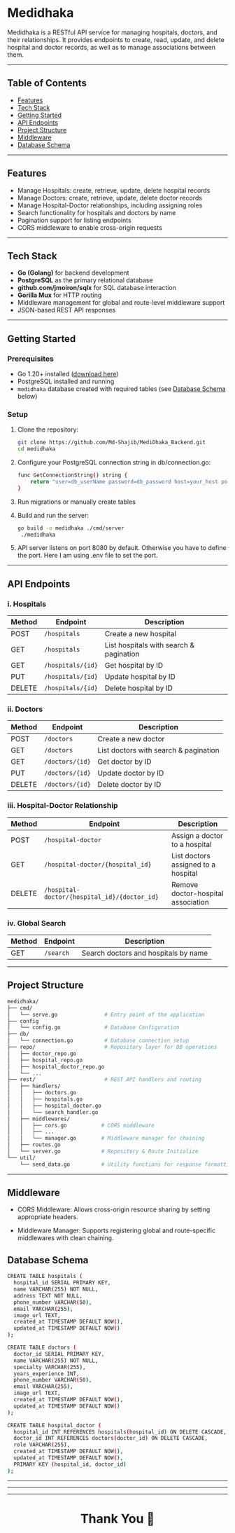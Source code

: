 # Medidhaka

Medidhaka is a RESTful API service for managing hospitals, doctors, and their relationships. It provides endpoints to create, read, update, and delete hospital and doctor records, as well as to manage associations between them.

---

## Table of Contents

- [Features](#features)  
- [Tech Stack](#tech-stack)  
- [Getting Started](#getting-started)  
- [API Endpoints](#api-endpoints)  
- [Project Structure](#project-structure)  
- [Middleware](#middleware)  
- [Database Schema](#database-schema)

---

## Features

- Manage Hospitals: create, retrieve, update, delete hospital records
- Manage Doctors: create, retrieve, update, delete doctor records
- Manage Hospital-Doctor relationships, including assigning roles
- Search functionality for hospitals and doctors by name
- Pagination support for listing endpoints
- CORS middleware to enable cross-origin requests

---

## Tech Stack

- **Go (Golang)** for backend development
- **PostgreSQL** as the primary relational database
- **github.com/jmoiron/sqlx** for SQL database interaction
- **Gorilla Mux** for HTTP routing
- Middleware management for global and route-level middleware support
- JSON-based REST API responses

---

## Getting Started

### Prerequisites

- Go 1.20+ installed ([download here](https://golang.org/dl/))
- PostgreSQL installed and running
- `medidhaka` database created with required tables (see [Database Schema](#database-schema) below)

### Setup

1. Clone the repository:

   ```bash
   git clone https://github.com/Md-Shajib/MediDhaka_Backend.git
   cd medidhaka
2. Configure your PostgreSQL connection string in db/connection.go:
    ```bash
    func GetConnectionString() string {
        return "user=db_userName password=db_password host=your_host port=db_port dbname=your_db_name sslmode=disable"
    }
3. Run migrations or manually create tables
4. Build and run the server:
   ```bash
   go build -o medidhaka ./cmd/server
    ./medidhaka
5. API server listens on port 8080 by default. Otherwise you have to define the port. Here I am using .env file to set the port.
---

## API Endpoints

### i. Hospitals

| Method | Endpoint          | Description                             |
| ------ | ----------------- | --------------------------------------- |
| POST   | `/hospitals`      | Create a new hospital                   |
| GET    | `/hospitals`      | List hospitals with search & pagination |
| GET    | `/hospitals/{id}` | Get hospital by ID                      |
| PUT    | `/hospitals/{id}` | Update hospital by ID                   |
| DELETE | `/hospitals/{id}` | Delete hospital by ID                   |

### ii. Doctors

| Method | Endpoint        | Description                           |
| ------ | --------------- | ------------------------------------- |
| POST   | `/doctors`      | Create a new doctor                   |
| GET    | `/doctors`      | List doctors with search & pagination |
| GET    | `/doctors/{id}` | Get doctor by ID                      |
| PUT    | `/doctors/{id}` | Update doctor by ID                   |
| DELETE | `/doctors/{id}` | Delete doctor by ID                   |

### iii. Hospital-Doctor Relationship

| Method | Endpoint                                     | Description                         |
| ------ | -------------------------------------------- | ----------------------------------- |
| POST   | `/hospital-doctor`                           | Assign a doctor to a hospital       |
| GET    | `/hospital-doctor/{hospital_id}`             | List doctors assigned to a hospital |
| DELETE | `/hospital-doctor/{hospital_id}/{doctor_id}` | Remove doctor-hospital association  |

### iv. Global Search

| Method | Endpoint  | Description                          |
| ------ | --------- | ------------------------------------ |
| GET    | `/search` | Search doctors and hospitals by name |

---


## Project Structure
``` bash
medidhaka/
├── cmd/
│   └── serve.go               # Entry point of the application
├── config
│   └── config.go              # Database Configuration
├── db/
│   └── connection.go          # Database connection setup
├── repo/                      # Repository layer for DB operations
│   ├── doctor_repo.go
│   ├── hospital_repo.go
│   ├── hospital_doctor_repo.go
│   └── ...
├── rest/                      # REST API handlers and routing
│   ├── handlers/
│   │   ├── doctors.go              
│   │   ├── hospitals.go
│   │   ├── hospital_doctor.go          
│   │   └── search_handler.go
│   ├── middlewares/
│   │   ├── cors.go           # CORS middleware 
│   │   ├── ...               
│   │   └── manager.go        # Middleware manager for chaining
│   ├── routes.go
│   └── server.go             # Repository & Route Initialize
└── util/
    └── send_data.go          # Utility functions for response formatting
```
---

## Middleware

- CORS Middleware: Allows cross-origin resource sharing by setting appropriate headers.

- Middleware Manager: Supports registering global and route-specific middlewares with clean chaining.

## Database Schema
``` bash
CREATE TABLE hospitals (
  hospital_id SERIAL PRIMARY KEY,
  name VARCHAR(255) NOT NULL,
  address TEXT NOT NULL,
  phone_number VARCHAR(50),
  email VARCHAR(255),
  image_url TEXT,
  created_at TIMESTAMP DEFAULT NOW(),
  updated_at TIMESTAMP DEFAULT NOW()
);

CREATE TABLE doctors (
  doctor_id SERIAL PRIMARY KEY,
  name VARCHAR(255) NOT NULL,
  specialty VARCHAR(255),
  years_experience INT,
  phone_number VARCHAR(50),
  email VARCHAR(255),
  image_url TEXT,
  created_at TIMESTAMP DEFAULT NOW(),
  updated_at TIMESTAMP DEFAULT NOW()
);

CREATE TABLE hospital_doctor (
  hospital_id INT REFERENCES hospitals(hospital_id) ON DELETE CASCADE,
  doctor_id INT REFERENCES doctors(doctor_id) ON DELETE CASCADE,
  role VARCHAR(255),
  created_at TIMESTAMP DEFAULT NOW(),
  updated_at TIMESTAMP DEFAULT NOW(),
  PRIMARY KEY (hospital_id, doctor_id)
);
```
---

---
---
<h1 align="center"> Thank You 🌹</h1>